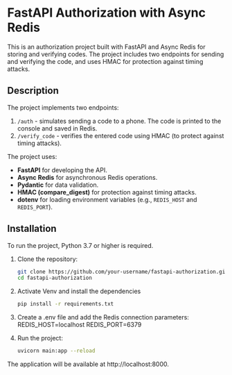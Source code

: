 # FastAPI Authorization with Async Redis

This is an authorization project built with FastAPI and Async Redis for storing and verifying codes. The project includes two endpoints for sending and verifying the code, and uses HMAC for protection against timing attacks.

## Description

The project implements two endpoints:

1. `/auth` - simulates sending a code to a phone. The code is printed to the console and saved in Redis.
2. `/verify_code` - verifies the entered code using HMAC (to protect against timing attacks).

The project uses:

- **FastAPI** for developing the API.
- **Async Redis** for asynchronous Redis operations.
- **Pydantic** for data validation.
- **HMAC (compare_digest)** for protection against timing attacks.
- **dotenv** for loading environment variables (e.g., `REDIS_HOST` and `REDIS_PORT`).

## Installation

To run the project, Python 3.7 or higher is required.

1. Clone the repository:

   ```bash
   git clone https://github.com/your-username/fastapi-authorization.git
   cd fastapi-authorization
   ```
2. Activate Venv and install the dependencies
   ```bash
   pip install -r requirements.txt
   ```
3.	Create a .env file and add the Redis connection parameters:
     REDIS_HOST=localhost
     REDIS_PORT=6379
4. Run the project:
     ```bash
     uvicorn main:app --reload
     ```
The application will be available at http://localhost:8000.